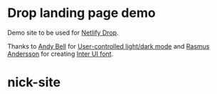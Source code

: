 # Drop landing page demo

Demo site to be used for [Netlify Drop](https://app.netlify.com/drop).

Thanks to [Andy Bell](https://piccalil.li/) for [User-controlled light/dark mode](https://piccalil.li/tutorial/create-a-user-controlled-dark-or-light-mode/) and [Rasmus Andersson](https://twitter.com/rsms) for creating [Inter UI font](https://rsms.me/inter/).

# nick-site
